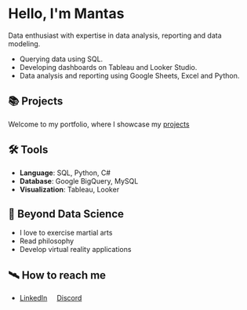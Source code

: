 # Hello, I'm Mantas

Data enthusiast with expertise in data analysis, reporting and data modeling.

- Querying data using SQL.
- Developing dashboards on Tableau and Looker Studio.
- Data analysis and reporting using Google Sheets, Excel and Python.

## 📚 Projects

Welcome to my portfolio, where I showcase my [projects](https://github.com/MantasTech/Data-Portfolio)

## 🛠️ Tools

- **Language**: SQL, Python, C#
- **Database**: Google BigQuery, MySQL
- **Visualization**: Tableau, Looker

## 🌄 Beyond Data Science

-  I love to exercise martial arts
-  Read philosophy 
-  Develop virtual reality applications

## 🛰️ How to reach me

- [LinkedIn](https://www.linkedin.com/in/mantastech) &nbsp;&nbsp;&nbsp; [Discord](discordapp.com/users/417571381601894400)
